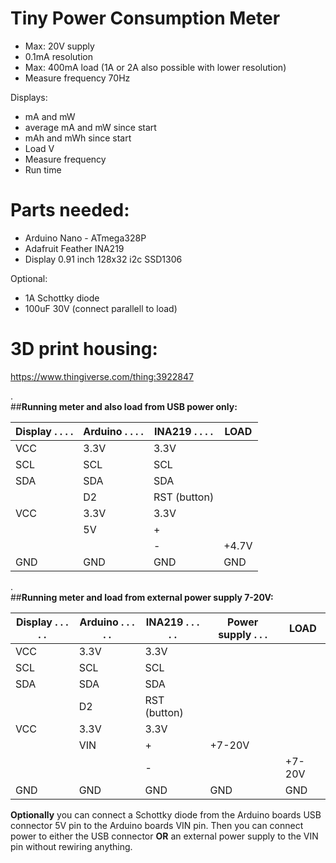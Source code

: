 # Tiny Power Consumption Meter

- Max: 20V supply
- 0.1mA resolution
- Max: 400mA load (1A or 2A also possible with lower resolution)
- Measure frequency 70Hz


Displays:

- mA and mW
- average mA and mW since start
- mAh and mWh since start
- Load V
- Measure frequency
- Run time

# Parts needed: 

- Arduino Nano - ATmega328P
- Adafruit Feather INA219
- Display 0.91 inch 128x32 i2c SSD1306

Optional:
- 1A Schottky diode
- 100uF 30V (connect parallell to load)
  
# 3D print housing: 
  
https://www.thingiverse.com/thing:3922847  
  
  
.  
##__Running meter and also load from USB power only:__
  
| Display . . . . 	| Arduino . . . . 	| INA219 . . . . 	| LOAD   	|
|-----------------	|-----------------	|----------------	|--------	|
| VCC             	| 3.3V            	| 3.3V           	|        	|
| SCL             	| SCL             	| SCL            	|        	|
| SDA             	| SDA             	| SDA            	|        	|
|                 	| D2              	| RST (button)   	|        	|
| VCC             	| 3.3V            	| 3.3V           	|        	|
|                 	| 5V              	| +              	|        	|
|                 	|                 	| -              	| +4.7V 	|
| GND             	| GND             	| GND            	| GND    	|
  
.  
##__Running meter and load from external power supply 7-20V:__
  
| Display . . . . . 	| Arduino . . . . . 	| INA219 . . . . . 	| Power supply . . .	| LOAD    	|
|-----------------	|-----------------	|----------------	|--------------------------	|---------	|
| VCC             	| 3.3V            	| 3.3V           	|                          	|         	|
| SCL             	| SCL             	| SCL            	|                          	|         	|
| SDA             	| SDA             	| SDA            	|                          	|         	|
|                 	| D2              	| RST (button)   	|                          	|         	|
| VCC             	| 3.3V            	| 3.3V           	|                          	|         	|
|                    	| VIN             	| +              	| +7-20V                  	|         	|
|                 	|                 	| -              	|                          	| +7-20V 	|
| GND             	| GND             	| GND            	| GND                      	| GND     	|
  
__Optionally__ you can connect a Schottky diode from the Arduino boards USB connector 5V pin to the Arduino boards VIN pin. Then you can connect power to either the USB connector __OR__ an external power supply to the VIN pin without rewiring anything.
